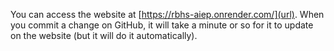 You can access the website at [https://rbhs-aiep.onrender.com/](url). When you commit a change on GitHub, it will take a minute or so for it to update on the website (but it will do it automatically).
